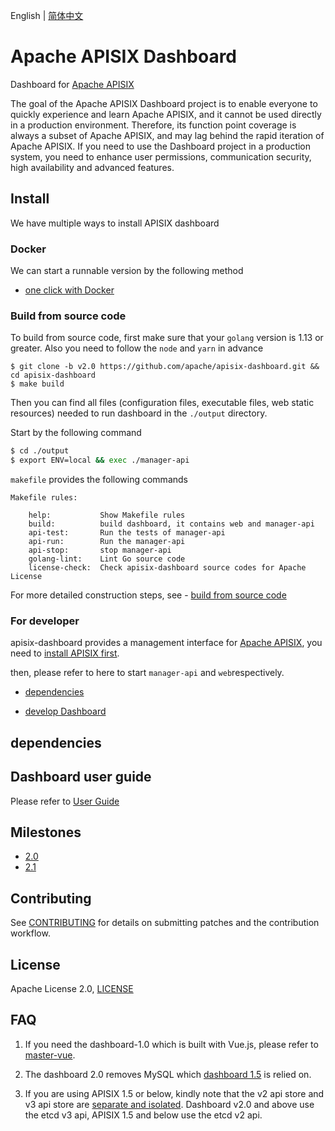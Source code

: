 <!--
#
# Licensed to the Apache Software Foundation (ASF) under one or more
# contributor license agreements.  See the NOTICE file distributed with
# this work for additional information regarding copyright ownership.
# The ASF licenses this file to You under the Apache License, Version 2.0
# (the "License"); you may not use this file except in compliance with
# the License.  You may obtain a copy of the License at
#
#     http://www.apache.org/licenses/LICENSE-2.0
#
# Unless required by applicable law or agreed to in writing, software
# distributed under the License is distributed on an "AS IS" BASIS,
# WITHOUT WARRANTIES OR CONDITIONS OF ANY KIND, either express or implied.
# See the License for the specific language governing permissions and
# limitations under the License.
#
-->

English | [简体中文](./README.zh-CN.md)

# Apache APISIX Dashboard

Dashboard for [Apache APISIX](https://github.com/apache/apisix)

The goal of the Apache APISIX Dashboard project is to enable everyone to quickly experience and learn Apache APISIX, and it cannot be used directly in a production environment. Therefore, its function point coverage is always a subset of Apache APISIX, and may lag behind the rapid iteration of Apache APISIX. If you need to use the Dashboard project in a production system, you need to enhance user permissions, communication security, high availability and advanced features.

## Install

We have multiple ways to install APISIX dashboard

### Docker

We can start a runnable version by the following method

- [one click with Docker](./docs/deploy-with-docker.md)

### Build from source code

To build from source code, first make sure that your `golang` version is 1.13 or greater.
Also you need to follow the `node` and `yarn` in advance

```
$ git clone -b v2.0 https://github.com/apache/apisix-dashboard.git && cd apisix-dashboard
$ make build
```

Then you can find all files (configuration files, executable files, web static resources) needed to run dashboard in the `./output` directory.

Start by the following command

```sh
$ cd ./output
$ export ENV=local && exec ./manager-api
```

`makefile` provides the following commands

```
Makefile rules:

    help:		    Show Makefile rules
    build:		    build dashboard, it contains web and manager-api
    api-test:		Run the tests of manager-api
    api-run:		Run the manager-api
    api-stop:		stop manager-api
    golang-lint:	Lint Go source code
    license-check:	Check apisix-dashboard source codes for Apache License
```

For more detailed construction steps, see -  [build from source code](./docs/deploy.md)

### For developer

apisix-dashboard provides a management interface for [Apache APISIX](https://github.com/apache/apisix), you need to [install APISIX first](https://github.com/apache/apisix#configure-and-installation).

then, please refer to here to start `manager-api` and `web`respectively.

- [dependencies](#dependencies)

- [develop Dashboard](./docs/develop.md)

## dependencies



## Dashboard user guide

Please refer to [User Guide](./docs/USER_GUIDE.md)

## Milestones

- [2.0](https://github.com/apache/apisix-dashboard/milestone/4)
- [2.1](https://github.com/apache/apisix-dashboard/milestone/5)

## Contributing

See [CONTRIBUTING](./CONTRIBUTING.md) for details on submitting patches and the contribution workflow.

## License

Apache License 2.0, [LICENSE](https://github.com/apache/apisix-dashboard/blob/master/LICENSE)

## FAQ

1. If you need the dashboard-1.0 which is built with Vue.js, please refer to [master-vue](https://github.com/apache/apisix-dashboard/tree/master-vue).

2. The dashboard 2.0 removes MySQL which [dashboard 1.5](https://github.com/apache/apisix-dashboard/tree/backup-1.5-latest) is relied on.

3. If you are using APISIX 1.5 or below, kindly note that the v2 api store and v3 api store are [separate and isolated](https://etcd.io/docs/v3.4.0/op-guide/v2-migration/). Dashboard v2.0 and above use the etcd v3 api, APISIX 1.5 and below use the etcd v2 api.
